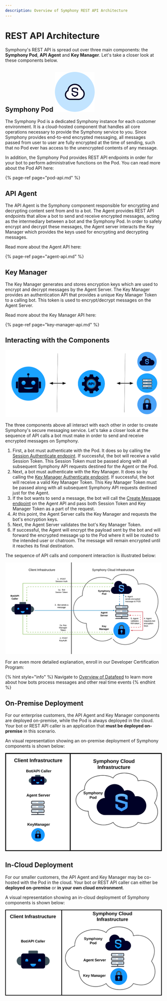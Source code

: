 ```yaml
---
description: Overview of Symphony REST API Architecture
---
```


# REST API Architecture

Symphony's REST API is spread out over three main components: the **Symphony Pod**, **API Agent** and **Key Manager**. Let's take a closer look at these components below.

## Symphony Pod ![](../../.gitbook/assets/symphony-pod.png) 

The Symphony Pod is a dedicated Symphony instance for each customer environment. It is a cloud-hosted component that handles all core operations necessary to provide the Symphony service to you. Since Symphony provides end-to-end encrypted messaging, all messages passed from user to user are fully encrypted at the time of sending, such that no Pod ever has access to the unencrypted contents of any message.

In addition, the Symphony Pod provides REST API endpoints in order for your bot to perform administrative functions on the Pod. You can read more about the Pod API here:

{% page-ref page="pod-api.md" %}

## API Agent

The API Agent is the Symphony component responsible for encrypting and decrypting content sent from and to a bot. The Agent provides REST API endpoints that allow a bot to send and receive encrypted messages, acting as the intermediary between a bot and the Symphony Pod. In order to safely encrypt and decrypt these messages, the Agent server interacts the Key Manager which provides the keys used for encrypting and decrypting messages.

Read more about the Agent API here:

{% page-ref page="agent-api.md" %}

## Key Manager

The Key Manager generates and stores encryption keys which are used to encrypt and decrypt messages by the Agent Server. The Key Manager provides an authentication API that provides a unique Key Manager Token to a calling bot. This token is used to encrypt/decrypt messages on the Agent Server.

Read more about the Key Manager API here:

{% page-ref page="key-manager-api.md" %}

## Interacting with the Components

![](../../.gitbook/assets/screen-shot-2020-07-02-at-4.32.58-pm%20%281%29.png)

The three components above all interact with each other in order to create Symphony's secure messaging service. Let's take a closer look at the sequence of API calls a bot must make in order to send and receive encrypted messages on Symphony.

1. First, a bot must authenticate with the Pod. It does so by calling the [Session Authenticate endpoint](https://developers.symphony.com/restapi/reference#rsa-session-authenticate).  If successful, the bot will receive a valid Session Token. This Session Token must be passed along with all subsequent Symphony API requests destined for the Agent or the Pod.
2. Next, a bot must authenticate with the Key Manager. It does so by calling the [Key Manager Authenticate endpoint](https://developers.symphony.com/restapi/reference#key-manager-authenticate). If successful, the bot will receive a valid Key Manager Token. This Key Manager Token must be passed along with all subsequent Symphony API requests destined just for the Agent.
3. If the bot wants to send a message, the bot will call the [Create Message endpoint](https://developers.symphony.com/restapi/reference#create-message-v4) on the Agent API and pass both Session Token and Key Manager Token as a part of the request.
4. At this point, the Agent Server calls the Key Manager and requests the bot's encryption keys.  
5. Next, the Agent Server validates the bot's Key Manager Token.
6. If successful, the Agent will encrypt the payload sent by the bot and will forward the encrypted message up to the Pod where it will be routed to the intended user or chatroom.  The message will remain encrypted until it reaches its final destination.

The sequence of API calls and component interaction is illustrated below:

![](../../.gitbook/assets/copy-of-on-prem-bot-auth_workflow.png)

For an even more detailed explanation, enroll in our Developer Certification Program:

{% hint style="info" %}
Navigate to [Overview of Datafeed](rest-api-architecture.md) to learn more about how bots process messages and other real time events
{% endhint %}

## On-Premise Deployment

For our enterprise customers, the API Agent and Key Manager components are deployed on-premise, while the Pod is always deployed in the cloud. Your bot or REST API caller is an application that **must be deployed on-premise** in this scenario.

An visual representation showing an on-premise deployment of Symphony components is shown below:

![](../../.gitbook/assets/screen-shot-2020-07-02-at-4.25.55-pm.png)

## In-Cloud Deployment

For our smaller customers, the API Agent and Key Manager may be co-hosted with the Pod in the cloud. Your bot or REST API caller can either be **deployed on-premise** or **in your own cloud environment**.

A visual representation showing an in-cloud deployment of Symphony components is shown below:

![](../../.gitbook/assets/screen-shot-2020-07-02-at-4.40.33-pm.png)

